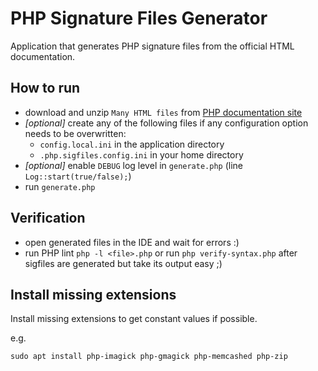 # PHP Signature Files Generator

Application that generates PHP signature files from the official HTML documentation.

## How to run

- download and unzip `Many HTML files` from [PHP documentation site](http://php.net/download-docs.php)
- *[optional]* create any of the following files if any configuration option needs to be overwritten:
    - `config.local.ini` in the application directory
    - `.php.sigfiles.config.ini` in your home directory
- *[optional]* enable `DEBUG` log level in `generate.php` (line `Log::start(true/false);`)
- run `generate.php`

## Verification
- open generated files in the IDE and wait for errors :)
- run PHP lint `php -l <file>.php` or run `php verify-syntax.php` after sigfiles are generated but take its output easy ;)

## Install missing extensions

Install missing extensions to get constant values if possible.

e.g.
```
sudo apt install php-imagick php-gmagick php-memcashed php-zip
```

